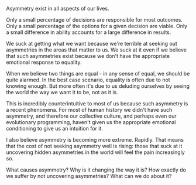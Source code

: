 Asymmetry exist in all aspects of our lives.

Only a small percentage of decisions are responsible for most outcomes.
Only a small percentage of the options for a given decision are viable.
Only a small difference in ability accounts for a large difference in results.

We suck at getting what we want because we're terrible at seeking out asymmetries in the areas that matter to us. We suck at it even if we believe that such asymmetries exist because we don't have the appropriate emotional response to equality.

When we believe two things are equal - in any sense of equal, we should be quite alarmed. In the best case scenario, equality is often due to not knowing enough. But more often it's due to us deluding ourselves by seeing the world the way we want it to be, not as it is.

This is incredibly counterintuitive to most of us because such asymmetry is a recent phenomena. For most of human history we didn't have such asymmetry, and therefore our collective culture, and perhaps even our evolutionary programming, haven't given us the appropriate emotional conditioning to give us an intuition for it.

I also believe asymmetry is becoming more extreme. Rapidly. That means that the cost of not seeking asymmetry well is rising: those that suck at it uncovering hidden asymmetries in the world will feel the pain increasingly so.

What causes asymmetry? Why is it changing the way it is? How exactly do we suffer by not uncovering asymmetries? What can we do about it?
